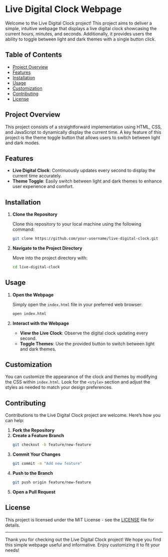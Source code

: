 # Live Digital Clock Webpage

Welcome to the Live Digital Clock project! This project aims to deliver a simple, intuitive webpage that displays a live digital clock showcasing the current hours, minutes, and seconds. Additionally, it provides users the ability to toggle between light and dark themes with a single button click.

## Table of Contents

- [Project Overview](#project-overview)
- [Features](#features)
- [Installation](#installation)
- [Usage](#usage)
- [Customization](#customization)
- [Contributing](#contributing)
- [License](#license)

## Project Overview

This project consists of a straightforward implementation using HTML, CSS, and JavaScript to dynamically display the current time. A key feature of this project is the theme toggle button that allows users to switch between light and dark modes.

## Features

- **Live Digital Clock**: Continuously updates every second to display the current time accurately.
- **Theme Toggle**: Easily switch between light and dark themes to enhance user experience and comfort.
  
## Installation

1. **Clone the Repository**

   Clone this repository to your local machine using the following command:

   ```sh
   git clone https://github.com/your-username/live-digital-clock.git
   ```

2. **Navigate to the Project Directory**

   Move into the project directory with:

   ```sh
   cd live-digital-clock
   ```

## Usage

1. **Open the Webpage**

   Simply open the `index.html` file in your preferred web browser:

   ```sh
   open index.html
   ```

2. **Interact with the Webpage**

   - **View the Live Clock**: Observe the digital clock updating every second.
   - **Toggle Themes**: Use the provided button to switch between light and dark themes.

## Customization

You can customize the appearance of the clock and themes by modifying the CSS within `index.html`. Look for the `<style>` section and adjust the styles as needed to match your design preferences.

## Contributing

Contributions to the Live Digital Clock project are welcome. Here’s how you can help:

1. **Fork the Repository**
2. **Create a Feature Branch**
   ```sh
   git checkout -b feature/new-feature
   ```
3. **Commit Your Changes**
   ```sh
   git commit -m "Add new feature"
   ```
4. **Push to the Branch**
   ```sh
   git push origin feature/new-feature
   ```
5. **Open a Pull Request**

## License

This project is licensed under the MIT License - see the [LICENSE](LICENSE) file for details.

---

Thank you for checking out the Live Digital Clock project! We hope you find this simple webpage useful and informative. Enjoy customizing it to fit your needs!